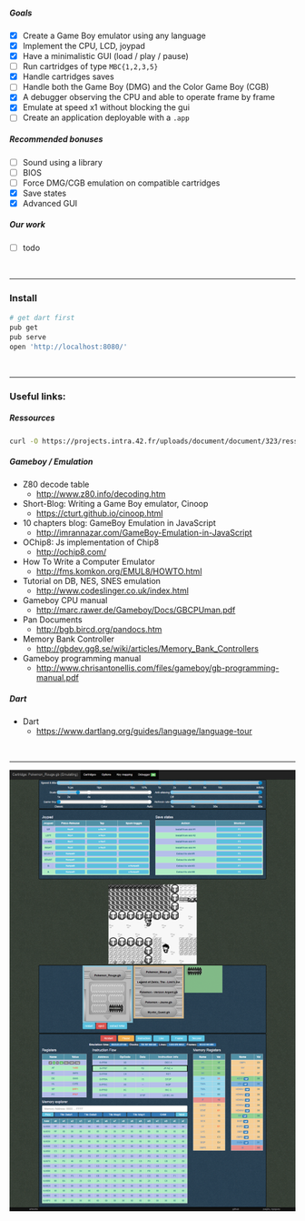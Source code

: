 
##### Goals
- [X] Create a Game Boy emulator using any language
- [X] Implement the CPU, LCD, joypad
- [X] Have a minimalistic GUI (load / play / pause)
- [ ] Run cartridges of type `MBC{1,2,3,5}`
- [X] Handle cartridges saves
- [ ] Handle both the Game Boy (DMG) and the Color Game Boy (CGB)
- [X] A debugger observing the CPU and able to operate frame by frame
- [X] Emulate at speed x1 without blocking the gui
- [ ] Create an application deployable with a `.app`

##### Recommended bonuses
- [ ] Sound using a library
- [ ] BIOS
- [ ] Force DMG/CGB emulation on compatible cartridges
- [X] Save states
- [X] Advanced GUI

##### Our work
- [ ] todo

<BR>

---

### Install
```sh
# get dart first
pub get
pub serve
open 'http://localhost:8080/'
```

<BR>

---

### Useful links:
##### Ressources
```sh
curl -O https://projects.intra.42.fr/uploads/document/document/323/ressources.tgz && tar -zxf ressources.tgz && mv ressources/roms .
```

##### Gameboy / Emulation
- Z80 decode table
  - http://www.z80.info/decoding.htm
- Short-Blog: Writing a Game Boy emulator, Cinoop
  - https://cturt.github.io/cinoop.html
- 10 chapters blog: GameBoy Emulation in JavaScript
  - http://imrannazar.com/GameBoy-Emulation-in-JavaScript
- OChip8: Js implementation of Chip8
  - http://ochip8.com/
- How To Write a Computer Emulator
  - http://fms.komkon.org/EMUL8/HOWTO.html
- Tutorial on DB, NES, SNES emulation
  - http://www.codeslinger.co.uk/index.html
- Gameboy CPU manual
  - http://marc.rawer.de/Gameboy/Docs/GBCPUman.pdf
- Pan Documents
  - http://bgb.bircd.org/pandocs.htm
- Memory Bank Controller
  - http://gbdev.gg8.se/wiki/articles/Memory_Bank_Controllers
- Gameboy programming manual
  - http://www.chrisantonellis.com/files/gameboy/gb-programming-manual.pdf

##### Dart
- Dart
  - https://www.dartlang.org/guides/language/language-tour

<BR>

---

![Screenshot](./res/screenshot2.png)
